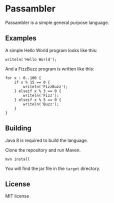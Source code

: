 # Passambler
Passambler is a simple general purpose language.

## Examples
A simple Hello World program looks like this:
```
writeln('Hello World');
```

And a FizzBuzz program is written like this:
```
for x : 0..100 {
    if x % 15 == 0 {
        writeln('FizzBuzz');
    } elseif x % 3 == 0 {
        writeln('Fizz');
    } elseif x % 5 == 0 {
        writeln('Buzz');
    }
}
```

## Building
Java 8 is required to build the language.

Clone the repository and run Maven.
```
mvn install
```
You will find the jar file in the `target` directory.

## License
MIT license